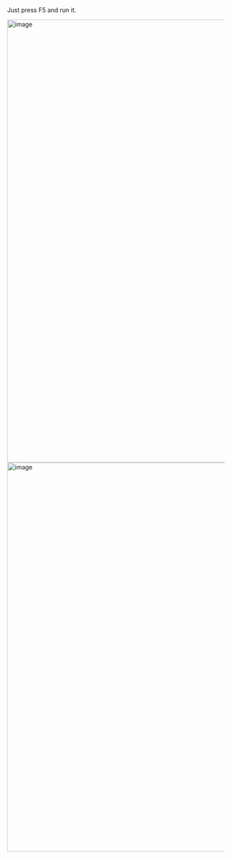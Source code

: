 Just press F5 and run it.

<img width="1261" height="1022" alt="image" src="https://github.com/user-attachments/assets/994a3e16-b2ac-4048-8bda-280310daadca" />
<img width="1398" height="898" alt="image" src="https://github.com/user-attachments/assets/03a3c27e-0cbb-4f49-8018-b3d4d66e56f3" />
